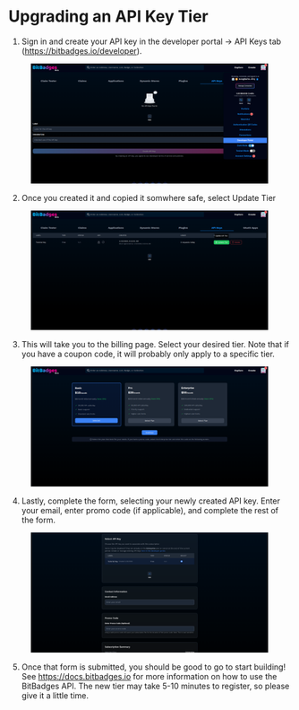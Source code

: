 # Upgrading an API Key Tier

1. Sign in and create your API key in the developer portal -> API Keys tab (https://bitbadges.io/developer).

<figure><img src="../../.gitbook/assets/image (1) (1) (1).png" alt=""><figcaption></figcaption></figure>

2. Once you created it and copied it somwhere safe, select Update Tier

<figure><img src="../../.gitbook/assets/image (2) (1).png" alt=""><figcaption></figcaption></figure>

3. This will take you to the billing page. Select your desired tier. Note that if you have a coupon code, it will probably only apply to a specific tier.

<figure><img src="../../.gitbook/assets/image (4).png" alt=""><figcaption></figcaption></figure>

4. Lastly, complete the form, selecting your newly created API key. Enter your email, enter promo code (if applicable), and complete the rest of the form.

<figure><img src="../../.gitbook/assets/image (5).png" alt=""><figcaption></figcaption></figure>

5. Once that form is submitted, you should be good to go to start building! See https://docs.bitbadges.io for more information on how to use the BitBadges API. The new tier may take 5-10 minutes to register, so please give it a little time.
